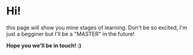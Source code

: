 <h1>Hi!</h1>

this page will show you mine stages of learning. 
Don't be so excited, I'm just a begginer but I'll be a "MASTER" in the future!

<strong>Hope you we'll be in touch! :)</strong> 
